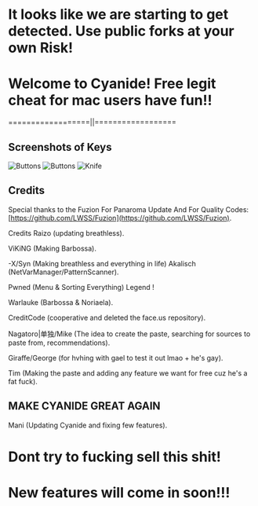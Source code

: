 # It looks like we are starting to get detected. Use public forks at your own Risk! 

# Welcome to Cyanide! Free legit cheat for mac users have fun!!

==================||==================

## Screenshots of Keys

![Buttons](Pictures/Button.png)
![Buttons](Pictures/Button1.png)
![Knife](Pictures/Knife.png)

## Credits

Special thanks to the Fuzion For Panaroma Update And For Quality Codes: [https://github.com/LWSS/Fuzion](https://github.com/LWSS/Fuzion).

Credits Raizo (updating breathless).

ViKiNG (Making Barbossa).

-X/Syn (Making breathless and everything in life) Akalisch (NetVarManager/PatternScanner).

Pwned (Menu & Sorting Everything) Legend !

Warlauke (Barbossa & Noriaela).

CreditCode (cooperative and deleted the face.us repository).

Nagatoro|单独/Mike (The idea to create the paste, searching for sources to paste from, recommendations).

Giraffe/George (for hvhing with gael to test it out lmao + he's gay).

Tim (Making the paste and adding any feature we want for free cuz he's a fat fuck).

## MAKE CYANIDE GREAT AGAIN
Mani (Updating Cyanide and fixing few features).

# Dont try to fucking sell this shit! 
# New features will come in soon!!!




